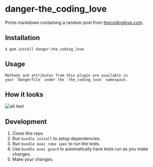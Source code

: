 # danger-the_coding_love

Prints markdown containing a random post from [thecodinglove.com](http://thecodinglove.com).

## Installation

    $ gem install danger-the_coding_love

## Usage

    Methods and attributes from this plugin are available in
    your `Dangerfile` under the `the_coding_love` namespace.

## How it looks

![alt text](https://cloud.githubusercontent.com/assets/1882080/16772431/260ffddc-484c-11e6-9464-858afefaa512.png "the_coding_love")

## Development

1. Clone this repo
2. Run `bundle install` to setup dependencies.
3. Run `bundle exec rake spec` to run the tests.
4. Use `bundle exec guard` to automatically have tests run as you make changes.
5. Make your changes.
